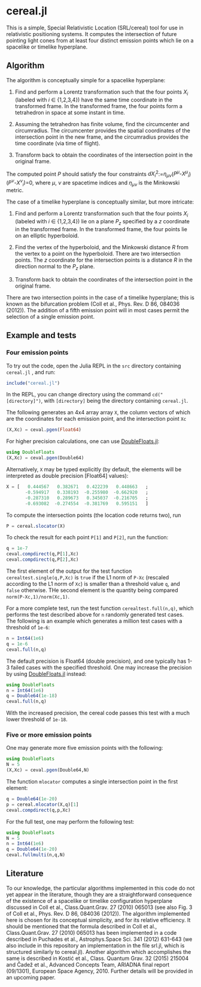# cereal.jl
This is a simple, Special Relativistic Location (SRL/cereal) tool for use in relativistic positioning systems. It computes the intersection of future pointing light cones from at least four distinct emission points which lie on a spacelike or timelike hyperplane.

## Algorithm

The algorithm is conceptually simple for a spacelike hyperplane:

  1. Find and perform a Lorentz transformation such that the four points *X<sub>i</sub>* (labeled with *i* ∈ {1,2,3,4}) have the same time coordinate in the transformed frame. In the transformed frame, the four points form a tetrahedron in space at some instant in time.

  2. Assuming the tetrahedron has finite volume, find the circumcenter and circumradius. The circumcenter provides the spatial coordinates of the intersection point in the new frame, and the circumradius provides the time coordinate (via time of flight).

  3. Transform back to obtain the coordinates of the intersection point in the original frame.

The computed point *P* should satisfy the four constraints *dX<sub>i</sub>*<sup>2</sup>:=*η<sub>μν</sub>*(*P<sup>μ</sup>-X<sup>μ</sup><sub>i</sub>*)(*P<sup>ν</sup>-X<sup>ν</sup><sub>i</sub>*)=0, where *μ*, *ν* are spacetime indices and *η<sub>μν</sub>* is the Minkowski metric. 

The case of a timelike hyperplane is conceptually similar, but more intricate:

  1. Find and perform a Lorentz transformation such that the four points *X<sub>i</sub>* (labeled with *i* ∈ {1,2,3,4}) lie on a plane *P<sub>z</sub>* specified by a *z* coordinate in the transformed frame. In the transformed frame, the four points lie on an elliptic hyperboloid.

  2. Find the vertex of the hyperboloid, and the Minkowski distance *R* from the vertex to a point on the hyperboloid. There are two intersection points. The *z* coordinate for the intersection points is a distance *R* in the direction normal to the *P<sub>z</sub>* plane.

  3. Transform back to obtain the coordinates of the intersection point in the original frame.

There are two intersection points in the case of a timelike hyperplane; this is known as the bifurcation problem (Coll et al., Phys. Rev. D 86, 084036 (2012)). The addition of a fifth emission point will in most cases permit the selection of a single emission point.

## Example and tests

### Four emission points

To try out the code, open the Julia REPL in the ```src``` directory containing ```cereal.jl``` , and run:

```julia
include("cereal.jl")
```
In the REPL, you can change directory using the command ```cd("[directory]")```, with ```[directory]``` being the directory containing ```cereal.jl```.

The following generates an 4x4 array array ```X```, the column vectors of which are the coordinates for each emission point, and the intersection point ```Xc```

```julia
(X,Xc) = ceval.pgen(Float64)
```
For higher precision calculations, one can use [DoubleFloats.jl](https://github.com/JuliaMath/DoubleFloats.jl):

```julia
using DoubleFloats
(X,Xc) = ceval.pgen(Double64)
```

Alternatively, ```X``` may be typed explicitly (by default, the elements will be interpreted as double precision [Float64] values):

```julia
X = [   0.444567   0.382671   0.422239   0.448663   ;
       -0.594917   0.338193  -0.255980  -0.662920   ;
       -0.287310   0.289673   0.345037  -0.216705   ;
       -0.693082  -0.274554  -0.381769   0.595151   ]
```

To compute the intersection points (the location code returns two), run

```julia
P = cereal.slocator(X)
```

To check the result for each point ```P[1]``` and ```P[2]```, run the function:

```julia
q = 1e-7
ceval.compdirect(q,P[1],Xc)
ceval.compdirect(q,P[2],Xc)
```

The first element of the output for the test function ```cerealtest.single(q,P,Xc)``` is ```true``` if the L1 norm of ```P-Xc``` (rescaled according to the L1 norm of ```Xc```) is smaller than a threshold value ```q```, and ```false``` otherwise. THe second element is the quantity being compared ```norm(P-Xc,1)/norm(Xc,1)```.

For a more complete test, run the test function ```cerealtest.full(n,q)```, which performs the test described above for ```n``` randomly generated test cases. The following is an example which generates a million test cases with a threshold of ```1e-6```:

```julia
n = Int64(1e6)
q = 1e-6
ceval.full(n,q)
```

The default precision is Float64 (double precision), and one typically has 1-3 failed cases with the specified threshold. One may increase the precision by using [DoubleFloats.jl](https://github.com/JuliaMath/DoubleFloats.jl) instead:

```julia
using DoubleFloats
n = Int64(1e6)
q = Double64(1e-18)
ceval.full(n,q)
```

With the increased precision, the cereal code passes this test with a much lower threshold of ```1e-18```.

### Five or more emission points

One may generate more five emission points with the following:

```julia
using DoubleFloats
N = 5
(X,Xc) = ceval.pgen(Double64,N)
```

The function ```mlocator``` computes a single intersection point in the first element:

```julia
q = Double64(1e-20)
p = cereal.mlocator(X,q)[1]
ceval.compdirect(q,p,Xc)
```

For the full test, one may perform the following test:
```julia
using DoubleFloats
N = 5
n = Int64(1e6)
q = Double64(1e-20)
ceval.fullmulti(n,q,N)
```

## Literature

To our knowledge, the particular algorithms implemented in this code do not yet appear in the literature, though they are a straightforward consequence of the existence of a spacelike or timelike configuration hyperplane discussed in Coll et al., Class.Quant.Grav. 27 (2010) 065013 (see also Fig. 3 of Coll et al., Phys. Rev. D 86, 084036 (2012)). The algorithm implemented here is chosen for its conceptual simplicity, and for its relative efficiency. It should be mentioned that the formula described in Coll et al., Class.Quant.Grav. 27 (2010) 065013 has been implemented in a code described in Puchades et al., Astrophys.Space Sci. 341 (2012) 631-643 (we also include in this repository an implementation in the file srl.jl, which is structured similarly to cereal.jl). Another algorithm which accomplishes the same is described in Kostić et al., Class. Quantum Grav. 32 (2015) 215004 and Čadež et al., Advanced Concepts Team, ARIADNA final report (09/1301), European Space Agency, 2010. Further details will be provided in an upcoming paper.
